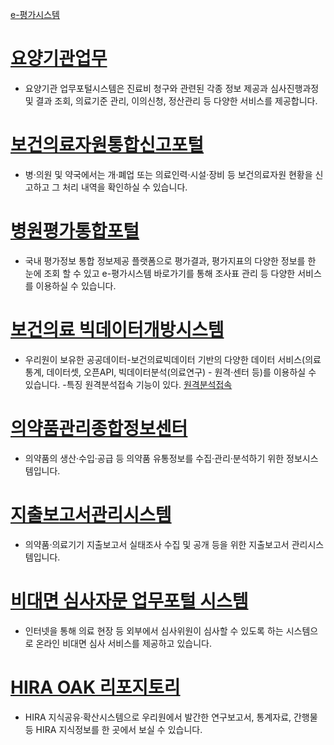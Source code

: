 [e-평가시스템](https://aq.hira.or.kr/hira_aq/index.jsp)        
# [요양기관업무](https://biz.hira.or.kr/index.do)
- 요양기관 업무포털시스템은 진료비 청구와 관련된 각종 정보 제공과 심사진행과정 및 결과 조회, 의료기준 관리, 이의신청, 정산관리 등 다양한 서비스를 제공합니다.
     
# [보건의료자원통합신고포털](https://www.hurb.or.kr/hira_sg/index.jsp?sso=ok)  
- 병·의원 및 약국에서는 개·폐업 또는 의료인력·시설·장비 등 보건의료자원 현황을 신고하고 그 처리 내역을 확인하실 수 있습니다.
# [병원평가통합포털](https://khqa.kr/main)
- 국내 평가정보 통합 정보제공 플랫폼으로 평가결과, 평가지표의 다양한 정보를 한 눈에 조회 할 수 있고 e-평가시스템 바로가기를 통해 조사표 관리 등 다양한 서비스를 이용하실 수 있습니다.     
# [보건의료 빅데이터개방시스템](https://opendata.hira.or.kr/home.do)
- 우리원이 보유한 공공데이터-보건의료빅데이터 기반의 다양한 데이터 서비스(의료 통계, 데이터셋, 오픈API, 빅데이터분석(의료연구) - 원격·센터 등)를 이용하실 수 있습니다.
-특징 원격분석접속 기능이 있다. [원격분석접속](https://ras.hira.or.kr/)
# [의약품관리종합정보센터](https://biz.kpis.or.kr/kpis_biz/index.jsp?sso=ok)
- 의약품의 생산·수입·공급 등 의약품 유통정보를 수집·관리·분석하기 위한 정보시스템입니다.
# [지출보고서관리시스템](https://biz.kpis.or.kr/kpis_biz/index.jsp?gvPage=exp&sso=ok)
- 의약품·의료기기 지출보고서 실태조사 수집 및 공개 등을 위한 지출보고서 관리시스템입니다.
# [비대면 심사자문 업무포털 시스템](https://rcsbc.hira.or.kr/)
- 인터넷을 통해 의료 현장 등 외부에서 심사위원이 심사할 수 있도록 하는 시스템으로 온라인 비대면 심사 서비스를 제공하고 있습니다.
# [HIRA OAK 리포지토리](https://repository.hira.or.kr/)
- HIRA 지식공유·확산시스템으로 우리원에서 발간한 연구보고서, 통계자료, 간행물 등 HIRA 지식정보를 한 곳에서 보실 수 있습니다.
  
